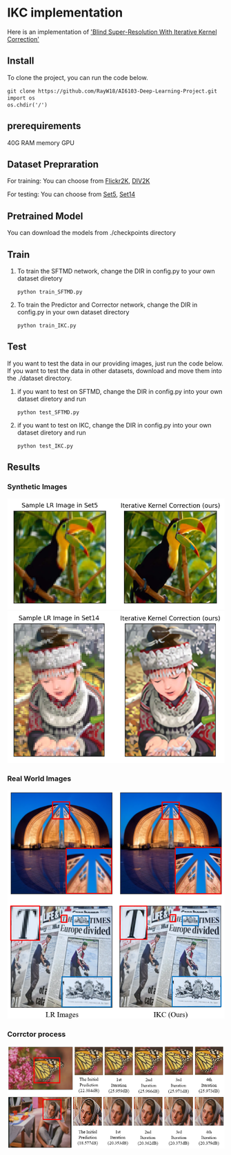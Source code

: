 # IKC implementation
Here is an implementation of ['Blind Super-Resolution With Iterative Kernel Correction'](https://arxiv.org/abs/1904.03377)
## Install
To clone the project, you can run the code below.
```
git clone https://github.com/RayW18/AI6103-Deep-Learning-Project.git
import os
os.chdir('/')
```
## prerequirements
40G RAM memory GPU
## Dataset Prepraration
For training: You can choose from [Flickr2K](http://cv.snu.ac.kr/research/EDSR/Flickr2K.tar), [DIV2K](https://data.vision.ee.ethz.ch/cvl/DIV2K/)

For testing: You can choose from [Set5](https://uofi.box.com/shared/static/kfahv87nfe8ax910l85dksyl2q212voc.zip), [Set14](https://uofi.box.com/shared/static/igsnfieh4lz68l926l8xbklwsnnk8we9.zip)

## Pretrained Model
You can download the models from ./checkpoints directory

## Train
1. To train the SFTMD network, change the DIR in config.py to your own dataset diretory
   ```
   python train_SFTMD.py
   ```
2. To train the Predictor and Corrector network, change the DIR in config.py in your own dataset directory
   ```
   python train_IKC.py
   ```
## Test
If you want to test the data in our providing images, just run the code below. If you want to test the data in other datasets, download and move them into the ./dataset directory.
1. if you want to test on SFTMD, change the DIR in config.py into your own dataset diretory and run
    ```
    python test_SFTMD.py
    ```
2. if you want to test on IKC, change the DIR in config.py into your own dataset diretory and run
   ```
   python test_IKC.py
   ```

## Results
### Synthetic Images
![](images/SyntheticImages/bird.png)
![](images/SyntheticImages/girl.png)
### Real World Images
![](images/RealWorldImages/Real.png)
### Corrctor process
![](images/Corrector/butter.png)
![](images/Corrector/womensit.png)